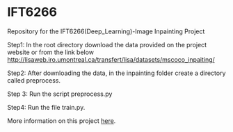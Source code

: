 # IFT6266
Repository for the IFT6266(Deep_Learning)-Image Inpainting Project

Step1:
In the root directory download the data provided on the project website or from the link below
http://lisaweb.iro.umontreal.ca/transfert/lisa/datasets/mscoco_inpaiting/
 
Step2:
After downloading the data, in the inpainting folder create a directory called preprocess.

Step 3:
Run the script preprocess.py 
 
Step4:
Run the file train.py.

More information on this project [here](https://gandharvpatil.wordpress.com/).
